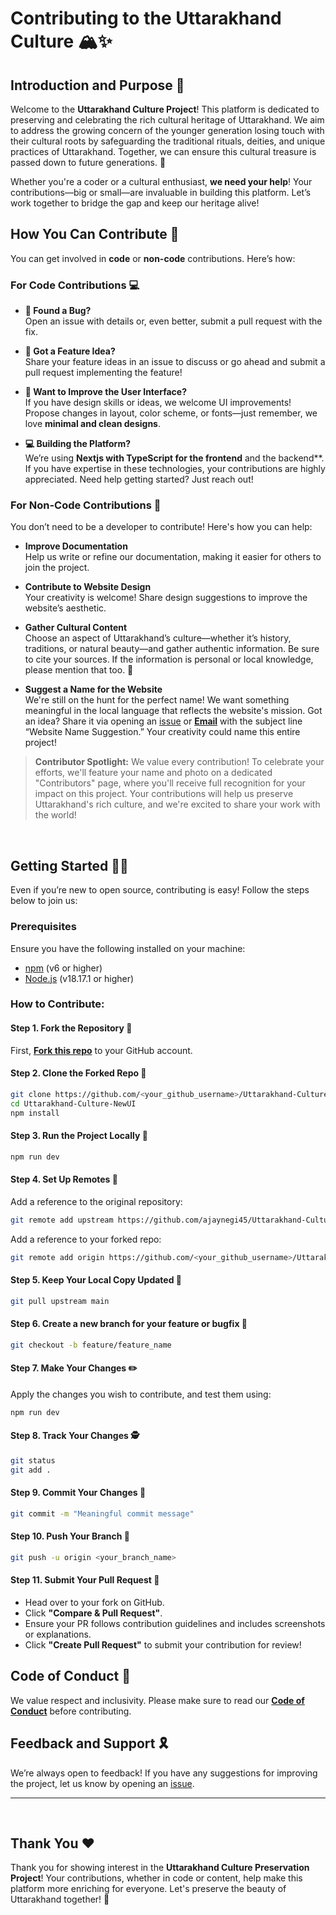 # Contributing to the Uttarakhand Culture 🏔️✨

## Introduction and Purpose 🌟

Welcome to the **Uttarakhand Culture Project**! This platform is dedicated to preserving and celebrating the rich cultural heritage of Uttarakhand. We aim to address the growing concern of the younger generation losing touch with their cultural roots by safeguarding the traditional rituals, deities, and unique practices of Uttarakhand. Together, we can ensure this cultural treasure is passed down to future generations. 🌿

Whether you're a coder or a cultural enthusiast, **we need your help**! Your contributions—big or small—are invaluable in building this platform. Let’s work together to bridge the gap and keep our heritage alive!

## How You Can Contribute 👀

You can get involved in **code** or **non-code** contributions. Here’s how:

### For Code Contributions 💻

- **🐞 Found a Bug?**  
  Open an issue with details or, even better, submit a pull request with the fix.
  
- **🎉 Got a Feature Idea?**  
  Share your feature ideas in an issue to discuss or go ahead and submit a pull request implementing the feature!

- **💅 Want to Improve the User Interface?**  
  If you have design skills or ideas, we welcome UI improvements! Propose changes in layout, color scheme, or fonts—just remember, we love **minimal and clean designs**.

- **💻 Building the Platform?**  
  We’re using **Nextjs with TypeScript for the frontend** and the backend**. If you have expertise in these technologies, your contributions are highly appreciated. Need help getting started? Just reach out!

### For Non-Code Contributions 📄

You don’t need to be a developer to contribute! Here's how you can help:

- **Improve Documentation**  
  Help us write or refine our documentation, making it easier for others to join the project.

- **Contribute to Website Design**  
  Your creativity is welcome! Share design suggestions to improve the website’s aesthetic.

- **Gather Cultural Content**  
  Choose an aspect of Uttarakhand’s culture—whether it’s history, traditions, or natural beauty—and gather authentic information. Be sure to cite your sources. If the information is personal or local knowledge, please mention that too. 📝

- **Suggest a Name for the Website**  
  We're still on the hunt for the perfect name! We want something meaningful in the local language that reflects the website's mission. Got an idea? Share it via opening an [issue](https://github.com/ajaynegi45/Uttarakhand-Culture-NewUI/issues/new?assignees=&labels=status%3A+awaiting+triage&projects=&template=feature_request.yml&title=%5BFEATURE%5D+%3Cbrief+description%3E) or **[Email](mailto:codiescoder@gmail.com)** with the subject line “Website Name Suggestion.” Your creativity could name this entire project!

> **Contributor Spotlight:** We value every contribution! To celebrate your efforts, we'll feature your name and photo on a dedicated "Contributors" page, where you'll receive full recognition for your impact on this project. Your contributions will help us preserve Uttarakhand's rich culture, and we're excited to share your work with the world!

<br/>

## Getting Started ✍🏻

Even if you’re new to open source, contributing is easy! Follow the steps below to join us:

### Prerequisites

Ensure you have the following installed on your machine:
- [npm](https://www.npmjs.com/) (v6 or higher)
- [Node.js](https://nodejs.org/) (v18.17.1 or higher)

### How to Contribute:

#### Step 1. Fork the Repository 🍴

First, **[Fork this repo](https://github.com/ajaynegi45/Uttarakhand-Culture-Preservation-Project.git)** to your GitHub account.

#### Step 2. Clone the Forked Repo 💾

```bash
git clone https://github.com/<your_github_username>/Uttarakhand-Culture-NewUI.git
cd Uttarakhand-Culture-NewUI
npm install
```

#### Step 3. Run the Project Locally 🚀

```bash
npm run dev
```

#### Step 4. Set Up Remotes 🔄

Add a reference to the original repository:
```bash
git remote add upstream https://github.com/ajaynegi45/Uttarakhand-Culture-NewUI.git
```

Add a reference to your forked repo:
```bash
git remote add origin https://github.com/<your_github_username>/Uttarakhand-Culture-NewUI.git
```

#### Step 5. Keep Your Local Copy Updated 🔄

```bash
git pull upstream main
```

#### Step 6. Create a new branch for your feature or bugfix 🌿

```bash
git checkout -b feature/feature_name
```

#### Step 7. Make Your Changes ✏️

Apply the changes you wish to contribute, and test them using:
```bash
npm run dev
```

#### Step 8. Track Your Changes 🕵️

```bash
git status
git add .
```

#### Step 9. Commit Your Changes 💬

```bash
git commit -m "Meaningful commit message"
```

#### Step 10. Push Your Branch 🚀

```bash
git push -u origin <your_branch_name>
```

#### Step 11. Submit Your Pull Request 🔄

- Head over to your fork on GitHub.
- Click **"Compare & Pull Request"**.
- Ensure your PR follows contribution guidelines and includes screenshots or explanations.
- Click **"Create Pull Request"** to submit your contribution for review!

## Code of Conduct 📃

We value respect and inclusivity. Please make sure to read our **[Code of Conduct](https://github.com/ajaynegi45/Uttarakhand-Culture-NewUI/blob/main/code_of_conduct.md)** before contributing.

## Feedback and Support 🎗️

We’re always open to feedback! If you have any suggestions for improving the project, let us know by opening an [issue](https://github.com/ajaynegi45/Uttarakhand-Culture-NewUI/issues/new/choose).

---
<br/>

## Thank You ❤️

Thank you for showing interest in the **Uttarakhand Culture Preservation Project**! Your contributions, whether in code or content, help make this platform more enriching for everyone. Let's preserve the beauty of Uttarakhand together! 🌄 
